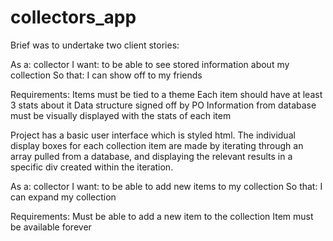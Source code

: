 # collectors_app

Brief was to undertake two client stories:

As a: collector
I want: to be able to see stored information about my collection
So that: I can show off to my friends

Requirements:
Items must be tied to a theme 
Each item should have at least 3 stats about it
Data structure signed off by PO
Information from database must be visually displayed with the stats of each item

Project has a basic user interface which is styled html. The individual display boxes for each collection item are made by iterating through an array pulled from a database, and displaying the relevant results in a specific div created within the iteration.


As a: collector
I want: to be able to add new items to my collection
So that: I can expand my collection

Requirements:
Must be able to add a new item to the collection
Item must be available forever
